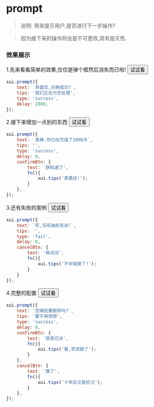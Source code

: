 <link rel="stylesheet" type="text/css" href="../assets/xui.css">
<script type="text/javascript" src="../assets/xui.js"></script>

# prompt

>说明: 用来提示用户,是否进行下一步操作?

>因为接下来的操作将会是不可更改,具有毁灭性.

### 效果展示


1.先来看看简单的效果,仅仅是弹个框然后消失而已啦!
<button class="xui_btn xui_btn_default" id="show_prompt1">试试看</button>

<script type="text/javascript">
document.getElementById('show_prompt1').onclick=function(){
	xui.prompt({
		text: `恭喜您,兑换成功?`,
		tips: '我们正在为您处理',
		type: 'success',
		delay: 2000,
	});
}
</script>

```js
xui.prompt({
	text: `恭喜您,兑换成功?`,
	tips: '我们正在为您处理',
	type: 'success',
	delay: 2000,
});
```

2.接下来增加一点别的东西
<button class="xui_btn xui_btn_default" id="show_prompt2">试试看</button>

<script type="text/javascript">
document.getElementById('show_prompt2').onclick=function(){
	xui.prompt({
		text: `真棒,你已经充值了100Q币`,
		tips: '',
		type: 'success',
		delay: 0,
		confirmBtn: {
			text: '朕知道了',
			fn(){
				xui.tips('真墨迹!');
			}
		},
	});
}
</script>

```js
xui.prompt({
	text: `真棒,你已经充值了100Q币`,
	tips: '',
	type: 'success',
	delay: 0,
	confirmBtn: {
		text: '朕知道了',
		fn(){
			xui.tips('真墨迹!');
		}
	},
});
```

3.还有失败的案例
<button class="xui_btn xui_btn_default" id="show_prompt3">试试看</button>

<script type="text/javascript">
document.getElementById('show_prompt3').onclick=function(){
	xui.prompt({
		text: `哎,没有抽到奖诶!`,
		tips: '',
		type: 'fail',
		delay: 0,
		cancelBtn: {
			text: '再试试',
			fn(){
				xui.tips('不中就算了!');
			}
		},
	});
}
</script>

```js
xui.prompt({
	text: `哎,没有抽到奖诶!`,
	tips: '',
	type: 'fail',
	delay: 0,
	cancelBtn: {
		text: '再试试',
		fn(){
			xui.tips('不中就算了!');
		}
	}
});
```

4.完整的配置
<button class="xui_btn xui_btn_default" id="show_prompt4">试试看</button>

<script type="text/javascript">
document.getElementById('show_prompt4').onclick=function(){
	xui.prompt({
		text: `您确定要删除吗?`,
		tips: '要不再想想',
		type: 'success',
		delay: 0,
		confirmBtn: {
			text: '算了',
			fn(){
				xui.tips('看,劳资删了');
			}
		},
		cancelBtn: {
			text: '朕意已决',
			fn(){
				xui.tips('十年后又是好汉');
			}
		},
	});
}
</script>

```js
xui.prompt({
	text: `您确定要删除吗?`,
	tips: '要不再想想',
	type: 'success',
	delay: 0,
	confirmBtn: {
		text: '朕意已决',
		fn(){
			xui.tips('看,劳资删了');
		}
	},
	cancelBtn: {
		text: '算了',
		fn(){
			xui.tips('十年后又是好汉');
		}
	},
});
```